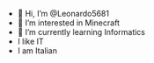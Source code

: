 - 👋 Hi, I’m @Leonardo5681
- 👀 I’m interested in Minecraft
- 🌱 I’m currently learning Informatics
- I like IT
- I am Italian
<!---
Leonardo5681/Leonardo5681 is a ✨ special ✨ repository because its `README.md` (this file) appears on your GitHub profile.
You can click the Preview link to take a look at your changes.
--->
